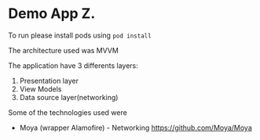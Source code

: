 # Demo App  Z.

To run please install pods using `pod install`

The architecture used was MVVM

The application have 3 differents layers:
  1. Presentation layer
  2. View Models
  3. Data source layer(networking)
  
Some of the technologies used were

  * Moya (wrapper Alamofire) - Networking
    https://github.com/Moya/Moya